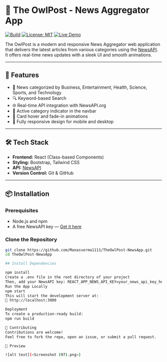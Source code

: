# 🦉 The OwlPost - News Aggregator App

[![Build](https://img.shields.io/github/actions/workflow/status/Manasverma1111/TheOwlPost-NewsApp/node.js.yml?branch=main)](https://github.com/Manasverma1111/TheOwlPost-NewsApp/actions)
[![License: MIT](https://img.shields.io/badge/License-MIT-yellow.svg)](https://opensource.org/licenses/MIT)
[![Live Demo](https://img.shields.io/badge/Live%20Demo-Click%20Here-brightgreen)](#)

The OwlPost is a modern and responsive News Aggregator web application that delivers the latest articles from various categories using the [NewsAPI](https://newsapi.org/). It offers real-time news updates with a sleek UI and smooth animations.

---

## 🚀 Features

- 📰 News categorized by Business, Entertainment, Health, Science, Sports, and Technology
- 🔍 Keyword-based Search
- 🌐 Real-time API integration with NewsAPI.org
- 🎯 Active category indicator in the navbar
- 💫 Card hover and fade-in animations
- 📱 Fully responsive design for mobile and desktop

---

## 🛠️ Tech Stack

- **Frontend:** React (Class-based Components)
- **Styling:** Bootstrap, Tailwind CSS
- **API:** [NewsAPI](https://newsapi.org/)
- **Version Control:** Git & GitHub

---

## 📦 Installation

### Prerequisites

- Node.js and npm
- A free NewsAPI key — [Get it here](https://newsapi.org/)

### Clone the Repository

```bash
git clone https://github.com/Manasverma1111/TheOwlPost-NewsApp.git
cd TheOwlPost-NewsApp

## Install Dependencies

npm install
Create a .env file in the root directory of your project
Then, add your NewsAPI key: REACT_APP_NEWS_API_KEY=your_news_api_key_here
Run the App Locally
npm start
This will start the development server at:
🔗 http://localhost:3000

Deployment
To create a production-ready build:
npm run build

🤝 Contributing
Contributions are welcome!
Feel free to fork the repo, open an issue, or submit a pull request.

📸 Preview

![alt text](<Screenshot (97).png>)